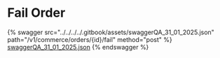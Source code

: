 # Fail Order



{% swagger src="../../../../.gitbook/assets/swaggerQA_31_01_2025.json" path="/v1/commerce/orders/{id}/fail" method="post" %}
[swaggerQA_31_01_2025.json](../../../../.gitbook/assets/swaggerQA_31_01_2025.json)
{% endswagger %}

